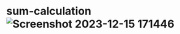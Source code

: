 # sum-calculation![Screenshot 2023-12-15 171446](https://github.com/jay-soneji/sum-calculation/assets/147239734/411af55f-878a-482f-9ed8-b6d827dfa8ef)
